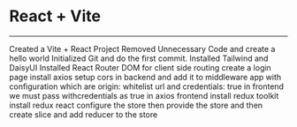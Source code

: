 # React + Vite
___________________________________________________________________________________________________________________

Created a Vite + React Project
Removed Unnecessary Code and create a hello world
Initialized Git and do the first commit.
Installed Tailwind and DaisyUI
Installed React Router DOM for client side routing
create a login page 
install axios
setup cors in backend and add it to middleware app with configuration which are origin: whitelist url and credentials: true
in frontend we must pass withcredentials as true in axios frontend
install redux toolkit
install redux react
configure the store then provide the store and then create slice and add reducer to the store


